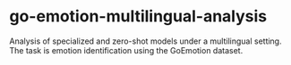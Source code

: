 # go-emotion-multilingual-analysis
Analysis of specialized and zero-shot models under a multilingual setting. The task is emotion identification using the GoEmotion dataset.
